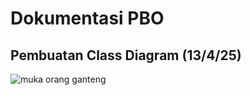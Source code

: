 # Dokumentasi PBO

## Pembuatan Class Diagram (13/4/25)

![muka orang ganteng](https://www.google.com/imgres?q=monkey%20image&imgurl=https%3A%2F%2Fmedia.npr.org%2Fassets%2Fimg%2F2015%2F09%2F23%2Fap_836720500193_wide-1be0cfc508ffc714e17caf318ec5103ae1e6d2f4.jpg%3Fs%3D1400%26c%3D100%26f%3Djpeg&imgrefurl=https%3A%2F%2Fwww.npr.org%2Fsections%2F13.7%2F2015%2F09%2F23%2F442860957%2Fshould-a-monkey-own-a-copyright&docid=ULFymmMPlIHUpM&tbnid=wp7SD7gKopcLDM&vet=12ahUKEwjft9aVmN6MAxVhxTgGHcGsMbMQM3oECHoQAA..i&w=1400&h=787&hcb=2&ved=2ahUKEwjft9aVmN6MAxVhxTgGHcGsMbMQM3oECHoQAA)
